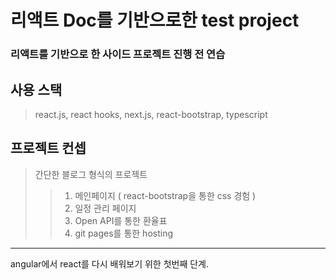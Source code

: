 리액트 Doc를 기반으로한 test project
=============

### 리액트를 기반으로 한 사이드 프로젝트 진행 전 연습

## 사용 스택
> react.js, react hooks, next.js, react-bootstrap, typescript
 
## 프로젝트 컨셉
> 간단한 블로그 형식의 프로젝트
> > 1. 메인페이지 ( react-bootstrap을 통한 css 경험 )
> > 2. 일정 관리 페이지
> > 3. Open API를 통한 환율표
> > 4. git pages를 통한 hosting
 
--------
angular에서 react를 다시 배워보기 위한 첫번째 단계.

